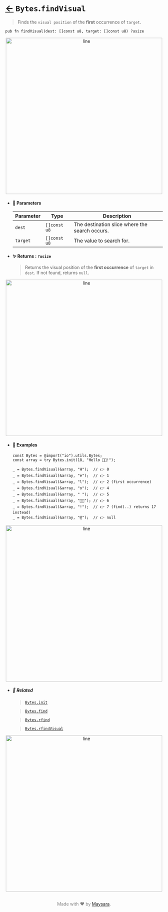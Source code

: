 # [←](../Bytes.md) `Bytes`.`findVisual`

> Finds the `visual position` of the **first** occurrence of `target`.

```zig
pub fn findVisual(dest: []const u8, target: []const u8) ?usize
```

<div align="center">
<img src="https://raw.githubusercontent.com/maysara-elshewehy/io-bench/refs/heads/main/dist/img/md/line.png" alt="line" style="width:500px;"/>
</div>

- #### 🧩 Parameters

    | Parameter | Type         | Description                                    |
    | --------- | ------------ | ---------------------------------------------- |
    | `dest`    | `[]const u8` | The destination slice where the search occurs. |
    | `target`  | `[]const u8` | The value to search for.                       |

- #### ✨ Returns : `?usize`

    > Returns the visual position of the **first occurrence** of `target` in `dest`. If not found, returns `null`.

<div align="center">
<img src="https://raw.githubusercontent.com/maysara-elshewehy/io-bench/refs/heads/main/dist/img/md/line.png" alt="line" style="width:500px;"/>
</div>

- #### 🧪 Examples

    ```zig
    const Bytes = @import("io").utils.Bytes;
    const array = try Bytes.init(18, "Hello 👨‍🏭!");
    ```

    ```zig
    _ = Bytes.findVisual(&array, "H");  // 👉 0
    _ = Bytes.findVisual(&array, "e");  // 👉 1
    _ = Bytes.findVisual(&array, "l");  // 👉 2 (first occurrence)
    _ = Bytes.findVisual(&array, "o");  // 👉 4
    _ = Bytes.findVisual(&array, " ");  // 👉 5
    _ = Bytes.findVisual(&array, "👨‍🏭"); // 👉 6
    _ = Bytes.findVisual(&array, "!");  // 👉 7 (find(..) returns 17 instead)
    _ = Bytes.findVisual(&array, "@");  // 👉 null
    ```

<div align="center">
<img src="https://raw.githubusercontent.com/maysara-elshewehy/io-bench/refs/heads/main/dist/img/md/line.png" alt="line" style="width:500px;"/>
</div>

- ##### 🔗 Related

  > [`Bytes.init`](./init.md)

  > [`Bytes.find`](./find.md)

  > [`Bytes.rfind`](./rfind.md)

  > [`Bytes.rfindVisual`](./rfindVisual.md)

<div align="center">
<img src="https://raw.githubusercontent.com/maysara-elshewehy/io-bench/refs/heads/main/dist/img/md/line.png" alt="line" style="width:500px;"/>
</div>

<p align="center" style="color:grey;"><br />Made with ❤️ by <a href="http://github.com/maysara-elshewehy" target="blank">Maysara</a>.</p>